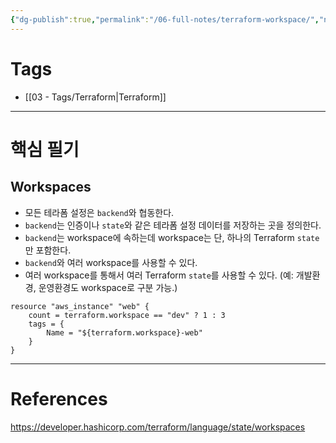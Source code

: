 ```yaml
---
{"dg-publish":true,"permalink":"/06-full-notes/terraform-workspace/","noteIcon":""}
---
```


# Tags
- [[03 - Tags/Terraform\|Terraform]]
---
# 핵심 필기
## Workspaces
- 모든 테라폼 설정은 `backend`와 협동한다.
- `backend`는 인증이나 `state`와 같은 테라폼 설정 데이터를 저장하는 곳을 정의한다.
- `backend`는 workspace에 속하는데 workspace는 단, 하나의 Terraform `state`만 포함한다.
- `backend`와 여러 workspace를 사용할 수 있다.
- 여러 workspace를 통해서 여러 Terraform `state`를 사용할 수 있다. (예: 개발환경, 운영환경도 workspace로 구분 가능.)
``` hcl
resource "aws_instance" "web" {
	count = terraform.workspace == "dev" ? 1 : 3
	tags = {
		Name = "${terraform.workspace}-web"
	}
}
```

---
# References
https://developer.hashicorp.com/terraform/language/state/workspaces